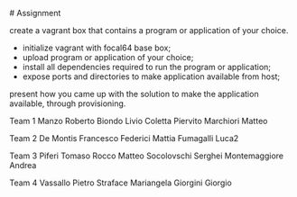 # Assignment

create a vagrant box that contains a program or application of your choice.

- initialize vagrant with focal64 base box;
- upload program or application of your choice;
- install all dependencies required to run the program or application;
- expose ports and directories to make application available from host;

present how you came up with the solution to make the application available, through provisioning.


Team 1
Manzo Roberto
Biondo Livio
Coletta Piervito
Marchiori Matteo

Team 2
De Montis Francesco
Federici Mattia
Fumagalli Luca2

Team 3
Piferi Tomaso
Rocco Matteo
Socolovschi Serghei
Montemaggiore Andrea

Team 4
Vassallo Pietro
Straface Mariangela
Giorgini Giorgio
